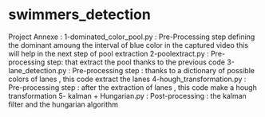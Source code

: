 # swimmers_detection
Project Annexe :
1-dominated_color_pool.py : Pre-Processing step defining the dominant amoung the interval of blue color in the captured video this will help in the next step of pool extraction 
2-poolextract.py : Pre-processing step: that extract the pool thanks to the previous code 
3-lane_detection.py : Pre-processing step : thanks to a dictionary of possible colors of lanes , this code extract the lanes 
4-hough_transformation.py : Pre-processing step : after the extraction of lanes , this code make a hough transformation
5- kalman + Hungarian.py : Post-processing : the kalman filter and the hungarian algorithm 
